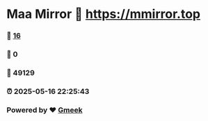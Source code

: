 # Maa Mirror :link: https://mmirror.top 
### :page_facing_up: [16](https://mmirror.top/tag.html) 
### :speech_balloon: 0 
### :hibiscus: 49129 
### :alarm_clock: 2025-05-16 22:25:43 
### Powered by :heart: [Gmeek](https://github.com/Meekdai/Gmeek)
